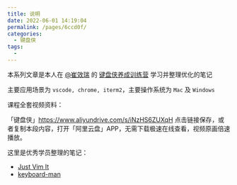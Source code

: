 ```yaml
---
title: 说明
date: 2022-06-01 14:19:04
permalink: /pages/6ccd0f/
categories:
  - 键盘侠
tags:
  -
---
```


本系列文章是本人在 [@崔效瑞](https://github.com/cuixiaorui) 的 [键盘侠养成训练营](https://learn.cuixueshe.com/page/2642846) 学习并整理优化的笔记

主要应用场景为 `vscode, chrome, iterm2`，主要操作系统为 `Mac` 及 `Windows`

课程全套视频资料：

「键盘侠」https://www.aliyundrive.com/s/iNzHS6ZUXqH
点击链接保存，或者复制本段内容，打开「阿里云盘」APP，无需下载极速在线查看，视频原画倍速播放。

这里是优秀学员整理的笔记：

- [Just Vim It](https://vim.nauxscript.com/)
- [keyboard-man](http://zhoubin.cc/keyboard-man-docs/)
